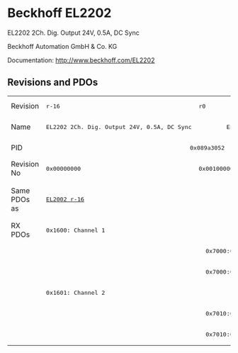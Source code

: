 # Beckhoff EL2202

EL2202 2Ch. Dig. Output 24V, 0.5A, DC Sync

Beckhoff Automation GmbH & Co. KG

Documentation: <a href="http://www.beckhoff.com/EL2202">http://www.beckhoff.com/EL2202</a>

## Revisions and PDOs
<table>
<tr >
<td class="first">Revision</td>
<td ><pre>r-16</pre></td>
<td ><pre>r0</pre></td>
<td ><pre>r1</pre></td>
<td ><pre>r2</pre></td>
<td ><pre>r3</pre></td>
</tr>
<tr >
<td class="first">Name</td>
<td ><pre>EL2202 2Ch. Dig. Output 24V, 0.5A, DC Sync</pre></td>
<td  colspan=4 align="center"><pre>EL2202 2Ch. Dig. Output 24V, 0.5A</pre></td>
</tr>
<tr >
<td class="first">PID</td>
<td  colspan=5 align="center"><pre>0x089a3052</pre></td>
</tr>
<tr >
<td class="first">Revision No</td>
<td ><pre>0x00000000</pre></td>
<td ><pre>0x00100000</pre></td>
<td ><pre>0x00110000</pre></td>
<td ><pre>0x00120000</pre></td>
<td ><pre>0x00130000</pre></td>
</tr>
<tr >
<td class="first">Same PDOs as</td>
<td ><pre><a href="EL2002">EL2002 r-16</a></pre></td>
<td  colspan=4 align="center"><pre><a href="EL2202-0100">EL2202-0100 r0</a><br/><a href="EL2202-0100">EL2202-0100 r1</a><br/><a href="EL2202-0100">EL2202-0100 r2</a><br/><a href="EL2202-0100">EL2202-0100 r3</a></pre></td>
</tr>
<tr class="rxpdo pdosection">
<td class="first" rowspan=6 valign=top>RX PDOs</td>
<td colspan=5 align="left"><pre>0x1600: Channel 1</pre></td>
<td></td>
</tr>
<tr class="rxpdo">
<td class="first"></td>
<td  colspan=4 align="left"><pre>  0x7000:01  Output                          BOOL</pre></td>
</tr>
<tr class="rxpdo">
<td class="first"></td>
<td  colspan=4 align="left"><pre>  0x7000:02  TriState                        BOOL</pre></td>
</tr>
<tr class="rxpdo pdosection">
<td class="first" colspan=5 align="left"><pre>0x1601: Channel 2</pre></td>
</tr>
<tr class="rxpdo">
<td class="first"></td>
<td  colspan=4 align="left"><pre>  0x7010:01  Output                          BOOL</pre></td>
</tr>
<tr class="rxpdo">
<td class="first"></td>
<td  colspan=4 align="left"><pre>  0x7010:02  TriState                        BOOL</pre></td>
</tr>
</table>
